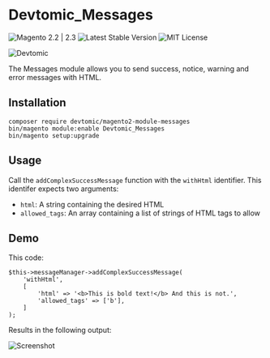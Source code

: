 # Devtomic_Messages

![Magento 2.2 | 2.3](https://img.shields.io/badge/magento-2.2%20%7C%202.3-brightgreen.svg)
![Latest Stable Version](https://img.shields.io/packagist/v/devtomic/magento2-module-messages.svg)
![MIT License](https://img.shields.io/badge/license-MIT-blue.svg)

![Devtomic](https://www.gravatar.com/avatar/1b69e38c54d6c7b0e0aa39c6189a7ec6?size=100)

The Messages module allows you to send success, notice, warning and error messages with HTML.

## Installation

```
composer require devtomic/magento2-module-messages
bin/magento module:enable Devtomic_Messages
bin/magento setup:upgrade
```

## Usage

Call the `addComplexSuccessMessage` function with the `withHtml` identifier. This identifer expects two arguments:

- `html`: A string containing the desired HTML
- `allowed_tags`: An array containing a list of strings of HTML tags to allow


## Demo

This code:

```
$this->messageManager->addComplexSuccessMessage(
    'withHtml',
    [
        'html' => '<b>This is bold text!</b> And this is not.',
        'allowed_tags' => ['b'],
    ]
);
```

Results in the following output:

![Screenshot](https://raw.githubusercontent.com/devtomic/magento2-module-messages/master/docs/demo.png)
